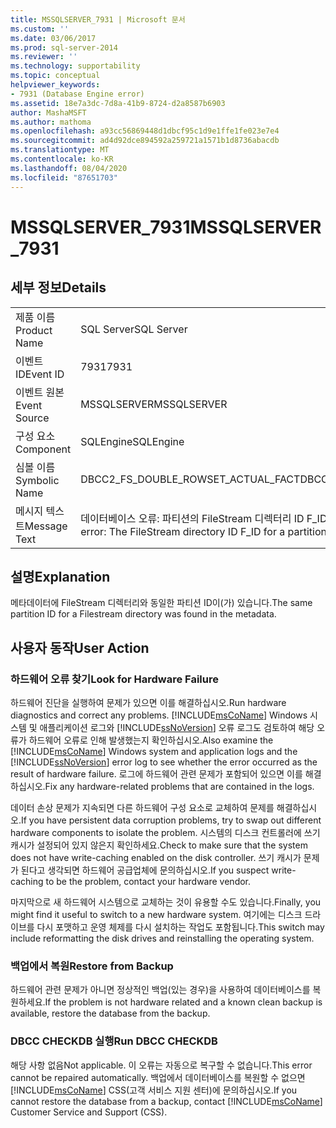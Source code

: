 ```yaml
---
title: MSSQLSERVER_7931 | Microsoft 문서
ms.custom: ''
ms.date: 03/06/2017
ms.prod: sql-server-2014
ms.reviewer: ''
ms.technology: supportability
ms.topic: conceptual
helpviewer_keywords:
- 7931 (Database Engine error)
ms.assetid: 18e7a3dc-7d8a-41b9-8724-d2a8587b6903
author: MashaMSFT
ms.author: mathoma
ms.openlocfilehash: a93cc56869448d1dbcf95c1d9e1ffe1fe023e7e4
ms.sourcegitcommit: ad4d92dce894592a259721a1571b1d8736abacdb
ms.translationtype: MT
ms.contentlocale: ko-KR
ms.lasthandoff: 08/04/2020
ms.locfileid: "87651703"
---
```

# <a name="mssqlserver_7931"></a><span data-ttu-id="02249-102">MSSQLSERVER_7931</span><span class="sxs-lookup"><span data-stu-id="02249-102">MSSQLSERVER_7931</span></span>
    
## <a name="details"></a><span data-ttu-id="02249-103">세부 정보</span><span class="sxs-lookup"><span data-stu-id="02249-103">Details</span></span>  
  
|||  
|-|-|  
|<span data-ttu-id="02249-104">제품 이름</span><span class="sxs-lookup"><span data-stu-id="02249-104">Product Name</span></span>|<span data-ttu-id="02249-105">SQL Server</span><span class="sxs-lookup"><span data-stu-id="02249-105">SQL Server</span></span>|  
|<span data-ttu-id="02249-106">이벤트 ID</span><span class="sxs-lookup"><span data-stu-id="02249-106">Event ID</span></span>|<span data-ttu-id="02249-107">7931</span><span class="sxs-lookup"><span data-stu-id="02249-107">7931</span></span>|  
|<span data-ttu-id="02249-108">이벤트 원본</span><span class="sxs-lookup"><span data-stu-id="02249-108">Event Source</span></span>|<span data-ttu-id="02249-109">MSSQLSERVER</span><span class="sxs-lookup"><span data-stu-id="02249-109">MSSQLSERVER</span></span>|  
|<span data-ttu-id="02249-110">구성 요소</span><span class="sxs-lookup"><span data-stu-id="02249-110">Component</span></span>|<span data-ttu-id="02249-111">SQLEngine</span><span class="sxs-lookup"><span data-stu-id="02249-111">SQLEngine</span></span>|  
|<span data-ttu-id="02249-112">심볼 이름</span><span class="sxs-lookup"><span data-stu-id="02249-112">Symbolic Name</span></span>|<span data-ttu-id="02249-113">DBCC2_FS_DOUBLE_ROWSET_ACTUAL_FACT</span><span class="sxs-lookup"><span data-stu-id="02249-113">DBCC2_FS_DOUBLE_ROWSET_ACTUAL_FACT</span></span>|  
|<span data-ttu-id="02249-114">메시지 텍스트</span><span class="sxs-lookup"><span data-stu-id="02249-114">Message Text</span></span>|<span data-ttu-id="02249-115">데이터베이스 오류: 파티션의 FileStream 디렉터리 ID F_ID이(가) 두 번 표시되었습니다.</span><span class="sxs-lookup"><span data-stu-id="02249-115">Database error: The FileStream directory ID F_ID for a partition was seen twice.</span></span>|  
  
## <a name="explanation"></a><span data-ttu-id="02249-116">설명</span><span class="sxs-lookup"><span data-stu-id="02249-116">Explanation</span></span>  
 <span data-ttu-id="02249-117">메타데이터에 FileStream 디렉터리와 동일한 파티션 ID이(가) 있습니다.</span><span class="sxs-lookup"><span data-stu-id="02249-117">The same partition ID for a Filestream directory was found in the metadata.</span></span>  
  
## <a name="user-action"></a><span data-ttu-id="02249-118">사용자 동작</span><span class="sxs-lookup"><span data-stu-id="02249-118">User Action</span></span>  
  
### <a name="look-for-hardware-failure"></a><span data-ttu-id="02249-119">하드웨어 오류 찾기</span><span class="sxs-lookup"><span data-stu-id="02249-119">Look for Hardware Failure</span></span>  
 <span data-ttu-id="02249-120">하드웨어 진단을 실행하여 문제가 있으면 이를 해결하십시오.</span><span class="sxs-lookup"><span data-stu-id="02249-120">Run hardware diagnostics and correct any problems.</span></span> <span data-ttu-id="02249-121">[!INCLUDE[msCoName](../../includes/msconame-md.md)] Windows 시스템 및 애플리케이션 로그와 [!INCLUDE[ssNoVersion](../../includes/ssnoversion-md.md)] 오류 로그도 검토하여 해당 오류가 하드웨어 오류로 인해 발생했는지 확인하십시오.</span><span class="sxs-lookup"><span data-stu-id="02249-121">Also examine the [!INCLUDE[msCoName](../../includes/msconame-md.md)] Windows system and application logs and the [!INCLUDE[ssNoVersion](../../includes/ssnoversion-md.md)] error log to see whether the error occurred as the result of hardware failure.</span></span> <span data-ttu-id="02249-122">로그에 하드웨어 관련 문제가 포함되어 있으면 이를 해결하십시오.</span><span class="sxs-lookup"><span data-stu-id="02249-122">Fix any hardware-related problems that are contained in the logs.</span></span>  
  
 <span data-ttu-id="02249-123">데이터 손상 문제가 지속되면 다른 하드웨어 구성 요소로 교체하여 문제를 해결하십시오.</span><span class="sxs-lookup"><span data-stu-id="02249-123">If you have persistent data corruption problems, try to swap out different hardware components to isolate the problem.</span></span> <span data-ttu-id="02249-124">시스템의 디스크 컨트롤러에 쓰기 캐시가 설정되어 있지 않은지 확인하세요.</span><span class="sxs-lookup"><span data-stu-id="02249-124">Check to make sure that the system does not have write-caching enabled on the disk controller.</span></span> <span data-ttu-id="02249-125">쓰기 캐시가 문제가 된다고 생각되면 하드웨어 공급업체에 문의하십시오.</span><span class="sxs-lookup"><span data-stu-id="02249-125">If you suspect write-caching to be the problem, contact your hardware vendor.</span></span>  
  
 <span data-ttu-id="02249-126">마지막으로 새 하드웨어 시스템으로 교체하는 것이 유용할 수도 있습니다.</span><span class="sxs-lookup"><span data-stu-id="02249-126">Finally, you might find it useful to switch to a new hardware system.</span></span> <span data-ttu-id="02249-127">여기에는 디스크 드라이브를 다시 포맷하고 운영 체제를 다시 설치하는 작업도 포함됩니다.</span><span class="sxs-lookup"><span data-stu-id="02249-127">This switch may include reformatting the disk drives and reinstalling the operating system.</span></span>  
  
### <a name="restore-from-backup"></a><span data-ttu-id="02249-128">백업에서 복원</span><span class="sxs-lookup"><span data-stu-id="02249-128">Restore from Backup</span></span>  
 <span data-ttu-id="02249-129">하드웨어 관련 문제가 아니면 정상적인 백업(있는 경우)을 사용하여 데이터베이스를 복원하세요.</span><span class="sxs-lookup"><span data-stu-id="02249-129">If the problem is not hardware related and a known clean backup is available, restore the database from the backup.</span></span>  
  
### <a name="run-dbcc-checkdb"></a><span data-ttu-id="02249-130">DBCC CHECKDB 실행</span><span class="sxs-lookup"><span data-stu-id="02249-130">Run DBCC CHECKDB</span></span>  
 <span data-ttu-id="02249-131">해당 사항 없음</span><span class="sxs-lookup"><span data-stu-id="02249-131">Not applicable.</span></span> <span data-ttu-id="02249-132">이 오류는 자동으로 복구할 수 없습니다.</span><span class="sxs-lookup"><span data-stu-id="02249-132">This error cannot be repaired automatically.</span></span> <span data-ttu-id="02249-133">백업에서 데이터베이스를 복원할 수 없으면 [!INCLUDE[msCoName](../../includes/msconame-md.md)] CSS(고객 서비스 지원 센터)에 문의하십시오.</span><span class="sxs-lookup"><span data-stu-id="02249-133">If you cannot restore the database from a backup, contact [!INCLUDE[msCoName](../../includes/msconame-md.md)] Customer Service and Support (CSS).</span></span>  
  
  
